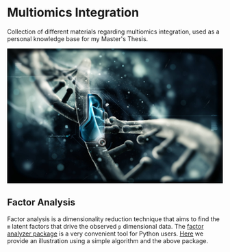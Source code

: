 # Multiomics Integration

Collection of different materials regarding multiomics integration, used as a personal knowledge base for my Master's Thesis. 

![Alt text](/images/wallpaper.jpg?raw=true "Title")

## Factor Analysis

Factor analysis is a dimensionality reduction technique that aims to find the `m` latent factors that drive the observed `p` dimensional data. The [factor analyzer package](https://github.com/EducationalTestingService/factor_analyzer) is a very convenient tool for Python users. [Here](/notebooks/factor_analysis_pca.ipynb) we provide an illustration using a simple algorithm and the above package. 
